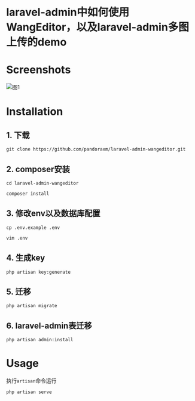 # laravel-admin中如何使用WangEditor，以及laravel-admin多图上传的demo

# Screenshots
![图1](https://github.com/pandoraxm/laravel-admin-wangeditor/blob/master/Screenshots.png)

# Installation

## 1. 下载
```
git clone https://github.com/pandoraxm/laravel-admin-wangeditor.git
```

## 2. composer安装

```
cd laravel-admin-wangeditor

composer install
```

## 3. 修改env以及数据库配置

```
cp .env.example .env

vim .env
```

## 4. 生成key

```
php artisan key:generate

```

## 5. 迁移

```
php artisan migrate
```

## 6. laravel-admin表迁移

```
php artisan admin:install
```

# Usage
执行`artisan`命令运行

```
php artisan serve
```